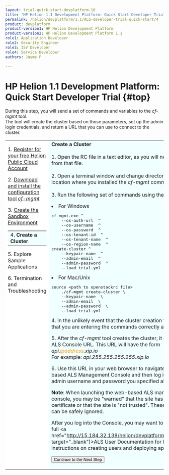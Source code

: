 ```yaml
---
layout: trial-quick-start-devplatform-10
title: "HP Helion 1.1 Development Platform: Quick Start Developer Trial Step 4"
permalink: /helion/devplatform/1.1/ALS-developer-trial-quick-start/4
product: devplatform
product-version1: HP Helion Development Platform
product-version2: HP Helion Development Platform 1.1
role1: Application Developer
role2: Security Engineer
role3: ISV Developer 
role4: Service Developer
authors: Jayme P

---
```

<!--UNDER REVISION-->

<script>
function PageRefresh {
onLoad="window.refresh"
}
PageRefresh();
</script>

# HP Helion 1.1 Development Platform: Quick Start Developer Trial {#top}

During this step, you will send a set of commands and variables to the <i>cf-mgmt</i> tool. <br />The tool will create the cluster based on those parameters, set up the admin login credentials, and return a URL that you can use to connect to the cluster. 

<table style="background-color: #FFF; vertical-align:top;">
<tr style="padding: 0;">
<td style="vertical-align:top;">
<p>
1. <a href="http://15.184.32.138/helion/devplatform/1.1/ALS-developer-trial-quick-start/">Register for your free Helion Public Cloud Account</a>
</p><p>
2. <a href="http://15.184.32.138/helion/devplatform/1.1/ALS-developer-trial-quick-start/2">Download and install the configuration tool <i>cf-mgmt</i></a>
</p><p>
3. <a href="http://15.184.32.138/helion/devplatform/1.1/ALS-developer-trial-quick-start/3">Create the Sandbox Environment</a>
  <table border="0" style="background-color: #FFF;">
   <tr>
   <td style="background-color: #F0FFFF;">
    4. <b>Create a Cluster</b>
   </td>
   </tr>
   </table>
<p>
5. Explore Sample Applications
</p><p>
6. Termination and Troubleshooting
</p>
</td>

<td style="background-color: #F0FFFF; vertical-align: top;"><b>Create a Cluster</b>
<br />
<br />
1. Open the RC file in a text editor, as you will need values from that file.
<br />
<br />
2. Open a terminal window and change directory to the location where you installed the <i>cf-mgmt</i> command-line tool.
<br />
<br />
3. Run the following set of commands using the <i>cf-mgmt</i> tool. <p> 
<li>For Windows</li>
<pre>
cf-mgmt.exe ^
	--os-auth-url <OS_AUTH_URL from openstackrc> ^
	--os-username <OS_USERNAME from openstackrc> ^
	--os-password <OpenStack password> ^
	--os-tenant-id <OS_TENANT_ID from openstackrc> ^
	--os-tenant-name <OS_TENANT_NAME from openstackrc> ^
	--os-region-name <OS_REGION_NAME from openstackrc> ^
create-cluster ^
	--keypair-name <name of keypair created earlier> ^
	--admin-email <emailaddress for admin user> ^
	--admin-password <password for admin user> ^
	--load trial.yml
</pre>

<li>For Mac/Unix</li>
<pre>
source &lt;path to openstackrc file&gt;
	./cf-mgmt create-cluster \
	--keypair-name <name of keypair created earlier> \
	--admin-email <emailaddress for admin user> \
	--admin-password <password for admin user> \
	--load trial.yml
</pre>
4. In the unlikely event that the cluster creation fails, verify that you are entering the commands correctly and try again. 

<p>
5. After the <i>cf-mgmt</i> tool creates the cluster, it displays the ALS Console URL. This URL will have the form <i>api.<span style="color:#ff9900">ipaddress</span>.xip.io</i>  <br />For example: <i>api.255.255.255.255.xip.io</i></p><p> 
6. Use this URL in your web browser to navigate to the web-based ALS Management Console and then log in using the admin username and password you specified above. </p><p><b>Note</b>: When launching the web-based ALS management console, you may be "warned" that the site has a self-signed certificate or that the site is "not trusted". These "warnings" can be safely ignored. </p>

After you log into the Console, you may want to reference the full <a href="http://15.184.32.138/helion/devplatform/1.1/als/user/" target="_blank")>ALS User Documentation</a> for further instructions on creating users and deploying applications.
<p><form action="http://15.184.32.138/helion/devplatform/1.1/ALS-developer-trial-quick-start/5" method="get">
    <input type="submit" value="Continue to the Next Step" 
         name="Submit" id="frm1_submit" />
</form></p>
</td>
</tr>
</table>